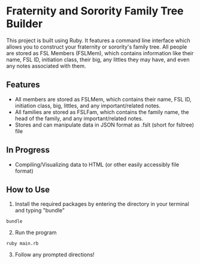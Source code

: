 # Fraternity and Sorority Family Tree Builder
This project is built using Ruby. It features a command line interface which allows you to construct your fraternity or sorority's family tree. All people are stored as FSL Members (FSLMem), which contains information like their name, FSL ID, initiation class, their big, any littles they may have, and even any notes associated with them.

## Features
- All members are stored as FSLMem, which contains their name, FSL ID, initiation class, big, littles, and any important/related notes.
- All families are stored as FSLFam, which contains the family name, the head of the family, and any important/related notes.
- Stores and can manipulate data in JSON format as .fslt (short for fsltree) file

## In Progress
- Compiling/Visualizing data to HTML (or other easily accessibly file format)

## How to Use
1. Install the required packages by entering the directory in your terminal and typing "bundle"
```
bundle
```
2. Run the program
```
ruby main.rb
```
3. Follow any prompted directions!